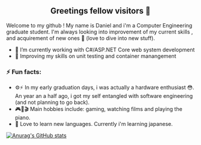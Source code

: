 <div align="center">  
  <h2>Greetings fellow visitors 🔮 </h2>
</div>




<p>
Welcome to my github ! My name is Daniel and i'm a Computer Engineering graduate student. I'm always looking into improvement of my current skills , and acquirement of new ones 🦉 (love to dive into new stuff).  
</p>
  
- 🔭 I’m currently working with C#/ASP.NET Core web system development
- 🌱 Improving my skills on unit testing and container manangement

### ⚡ Fun facts: 

- ⚙⚡ In my early graduation days, i was actually a hardware enthusiast 😳. An year an a half ago, i 
got my self entangled with software engineering  (and not planning to go back).
- 🎮🎹🎬 Main hobbies include: gaming, watching films and playing the piano.
- 🌄 Love to learn new languages. Currently i'm learning japanese. 

[![Anurag's GitHub stats](https://github-readme-stats.vercel.app/api?username=danipresto&theme=merko&show_icons=true)](https://github.com/anuraghazra/github-readme-stats)



